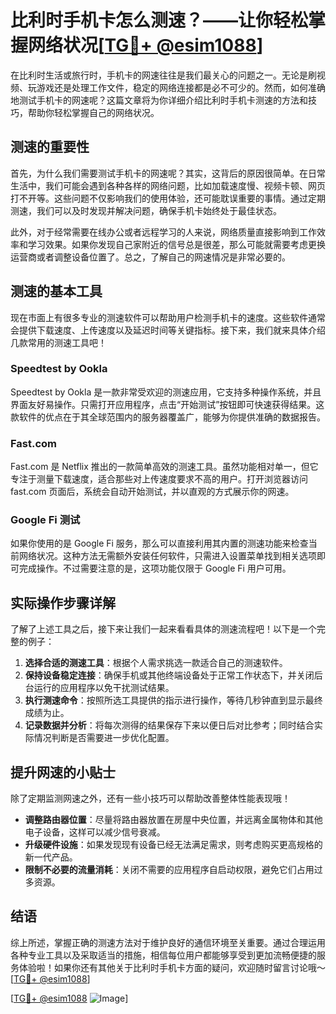 # 比利时手机卡怎么测速？——让你轻松掌握网络状况[[TG💪+ @esim1088](https://t.me/s/esim1088)]

在比利时生活或旅行时，手机卡的网速往往是我们最关心的问题之一。无论是刷视频、玩游戏还是处理工作文件，稳定的网络连接都是必不可少的。然而，如何准确地测试手机卡的网速呢？这篇文章将为你详细介绍比利时手机卡测速的方法和技巧，帮助你轻松掌握自己的网络状况。

## 测速的重要性

首先，为什么我们需要测试手机卡的网速呢？其实，这背后的原因很简单。在日常生活中，我们可能会遇到各种各样的网络问题，比如加载速度慢、视频卡顿、网页打不开等。这些问题不仅影响我们的使用体验，还可能耽误重要的事情。通过定期测速，我们可以及时发现并解决问题，确保手机卡始终处于最佳状态。

此外，对于经常需要在线办公或者远程学习的人来说，网络质量直接影响到工作效率和学习效果。如果你发现自己家附近的信号总是很差，那么可能就需要考虑更换运营商或者调整设备位置了。总之，了解自己的网速情况是非常必要的。

## 测速的基本工具

现在市面上有很多专业的测速软件可以帮助用户检测手机卡的速度。这些软件通常会提供下载速度、上传速度以及延迟时间等关键指标。接下来，我们就来具体介绍几款常用的测速工具吧！

### Speedtest by Ookla

Speedtest by Ookla 是一款非常受欢迎的测速应用，它支持多种操作系统，并且界面友好易操作。只需打开应用程序，点击“开始测试”按钮即可快速获得结果。这款软件的优点在于其全球范围内的服务器覆盖广，能够为你提供准确的数据报告。

### Fast.com

Fast.com 是 Netflix 推出的一款简单高效的测速工具。虽然功能相对单一，但它专注于测量下载速度，适合那些对上传速度要求不高的用户。打开浏览器访问 fast.com 页面后，系统会自动开始测试，并以直观的方式展示你的网速。

### Google Fi 测试

如果你使用的是 Google Fi 服务，那么可以直接利用其内置的测速功能来检查当前网络状况。这种方法无需额外安装任何软件，只需进入设置菜单找到相关选项即可完成操作。不过需要注意的是，这项功能仅限于 Google Fi 用户可用。

## 实际操作步骤详解

了解了上述工具之后，接下来让我们一起来看看具体的测速流程吧！以下是一个完整的例子：

1. **选择合适的测速工具**：根据个人需求挑选一款适合自己的测速软件。
2. **保持设备稳定连接**：确保手机或其他终端设备处于正常工作状态下，并关闭后台运行的应用程序以免干扰测试结果。
3. **执行测速命令**：按照所选工具提供的指示进行操作，等待几秒钟直到显示最终成绩为止。
4. **记录数据并分析**：将每次测得的结果保存下来以便日后对比参考；同时结合实际情况判断是否需要进一步优化配置。

## 提升网速的小贴士

除了定期监测网速之外，还有一些小技巧可以帮助改善整体性能表现哦！

- **调整路由器位置**：尽量将路由器放置在房屋中央位置，并远离金属物体和其他电子设备，这样可以减少信号衰减。
- **升级硬件设施**：如果发现现有设备已经无法满足需求，则考虑购买更高规格的新一代产品。
- **限制不必要的流量消耗**：关闭不需要的应用程序自启动权限，避免它们占用过多资源。

## 结语

综上所述，掌握正确的测速方法对于维护良好的通信环境至关重要。通过合理运用各种专业工具以及采取适当的措施，相信每位用户都能够享受到更加流畅便捷的服务体验啦！如果你还有其他关于比利时手机卡方面的疑问，欢迎随时留言讨论哦～[[TG💪+ @esim1088](https://t.me/s/esim1088)]

[[TG💪+ @esim1088](https://t.me/s/esim1088) ![Image](https://i.postimg.cc/4NQfJmqS/Snipaste-2025-05-13-00-14-12.png)]